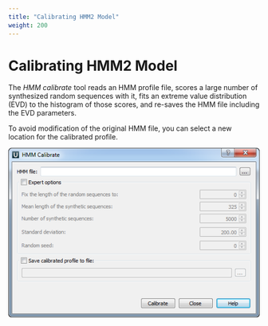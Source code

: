 ```yaml
---
title: "Calibrating HMM2 Model"
weight: 200
---
```


# Calibrating HMM2 Model

The _HMM calibrate_ tool reads an HMM profile file, scores a large number of synthesized random sequences with it, fits an extreme value distribution (EVD) to the histogram of those scores, and re-saves the HMM file including the EVD parameters.

To avoid modification of the original HMM file, you can select a new location for the calibrated profile.

![](/images/65930812/65930813.png)